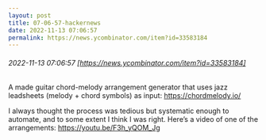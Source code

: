 ```yaml
---
layout: post
title: 07-06-57-hackernews
date: 2022-11-13 07:06:57
permalink: https://news.ycombinator.com/item?id=33583184
---
```


###### 2022-11-13 07:06:57 [https://news.ycombinator.com/item?id=33583184]
A made guitar chord-melody arrangement generator that uses jazz leadsheets (melody + chord symbols) as input: <a href="https:&#x2F;&#x2F;chordmelody.io&#x2F;" rel="nofollow">https:&#x2F;&#x2F;chordmelody.io&#x2F;</a><p>I always thought the process was tedious but systematic enough to automate, and to some extent I think I was right. Here’s a video of one of the arrangements: <a href="https:&#x2F;&#x2F;youtu.be&#x2F;F3h_yQOM_Jg" rel="nofollow">https:&#x2F;&#x2F;youtu.be&#x2F;F3h_yQOM_Jg</a>
